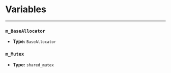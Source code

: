 
# Variables
---

### `m_BaseAllocator`

- **Type:** `BaseAllocator`



### `m_Mutex`

- **Type:** `shared_mutex`


